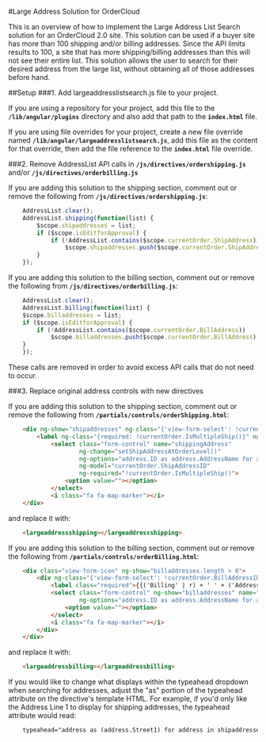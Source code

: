 #Large Address Solution for OrderCloud

This is an overview of how to implement the Large Address List Search solution for an OrderCloud 2.0 site. This solution can be used if a buyer site has more than 100 shipping and/or billing addresses. Since the API limits results to 100, a site that has more shipping/billing addresses than this will not see their entire list. This solution allows the user to search for their desired address from the large list, without obtaining all of those addresses before hand.

##Setup
###1. Add largeaddresslistsearch.js file to your project.

If you are using a repository for your project, add this file to the **`/lib/angular/plugins`** directory and also add that path to the **`index.html`** file.

If you are using file overrides for your project, create a new file override named **`/lib/angular/largeaddresslistsearch.js`**, add this file as the content for that override, then add the file reference to the **`index.html`** file override.

###2. Remove AddressList API calls in **`/js/directives/ordershipping.js`** and/or **`/js/directives/orderbilling.js`**

If you are adding this solution to the shipping section, comment out or remove the following from **`/js/directives/ordershipping.js`**:

```javascript
    AddressList.clear();
    AddressList.shipping(function(list) {
        $scope.shipaddresses = list;
        if ($scope.isEditforApproval) {
            if (!AddressList.contains($scope.currentOrder.ShipAddress))
                $scope.shipaddresses.push($scope.currentOrder.ShipAddress);
        }
    });
``` 

If you are adding this solution to the billing section, comment out or remove the following from **`/js/directives/orderbilling.js`**:

```javascript
    AddressList.clear();
    AddressList.billing(function(list) {
    $scope.billaddresses = list;
    if ($scope.isEditforApproval) {
        if (!AddressList.contains($scope.currentOrder.BillAddress))
            $scope.billaddresses.push($scope.currentOrder.BillAddress);
    }
    });
``` 

These calls are removed in order to avoid excess API calls that do not need to occur.

###3. Replace original address controls with new directives

If you are adding this solution to the shipping section, comment out or remove the following from **`/partials/controls/orderShipping.html`**:

```html
    <div ng-show="shipaddresses" ng-class="{'view-form-select': !currentOrder.ShipAddressID, '': currentOrder.ShipAddressID }">
        <label ng-class="{required: !currentOrder.IsMultipleShip()}" ng-show="currentOrder.ShipAddressID || !currentOrder.IsMultipleShip()">{{('Shipping' | r) + ' ' + ('Address' | r) | xlat}}</label>
            <select class="form-control" name="shippingAddress"
                    ng-change="setShipAddressAtOrderLevel()"
                    ng-options="address.ID as address.AddressName for address in shipaddresses"
                    ng-model="currentOrder.ShipAddressID"
                    ng-required="!currentOrder.IsMultipleShip()">
                <option value=""></option>
            </select>
            <i class="fa fa-map-marker"></i>
    </div>
```

and replace it with:

```html
    <largeaddressshipping></largeaddressshipping>
```

If you are adding this solution to the billing section, comment out or remove the following from **`/partials/controls/orderBilling.html`**:

```html
    <div class="view-form-icon" ng-show="billaddresses.length > 0">
        <div ng-class="{'view-form-select': !currentOrder.BillAddressID, '': currentOrder.BillAddressID }">
            <label class="required">{{('Billing' | r) + ' ' + ('Address' | r) | xlat}}</label>
            <select class="form-control" ng-show="billaddresses" name="billingAddress"
                    ng-options="address.ID as address.AddressName for address in billaddresses | filter:{IsBilling:true}" ng-model="currentOrder.BillAddressID" required>
                <option value=""></option>
            </select>
            <i class="fa fa-map-marker"></i>
        </div>
    </div>
```

and replace it with:

```html
    <largeaddressbilling></largeaddressbilling>
```

If you would like to change what displays within the typeahead dropdown when searching for addresses, adjust the "as" portion of the typeahead attribute on the directive's template HTML. For example, if you'd only like the Address Line 1 to display for shipping addresses, the typeahead attribute would read:

```html
    typeahead="address as (address.Street1) for address in shipaddresses"
```

